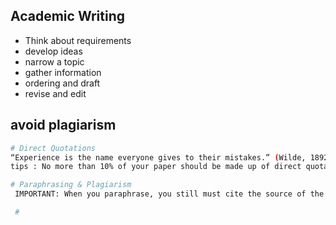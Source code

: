 ## Academic Writing
* Think about requirements
* develop ideas
* narrow a topic
* gather information
* ordering and draft
* revise and edit

## avoid plagiarism

```sh
# Direct Quotations 
“Experience is the name everyone gives to their mistakes.” (Wilde, 1892. p.31).
tips : No more than 10% of your paper should be made up of direct quotations. 

# Paraphrasing & Plagiarism
 IMPORTANT: When you paraphrase, you still must cite the source of the information or idea. If you do not, you may be guilty of plagiarism.

 # 
```